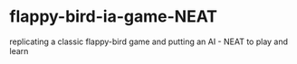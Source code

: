 # flappy-bird-ia-game-NEAT
replicating a classic flappy-bird game and putting an AI - NEAT to play and learn
